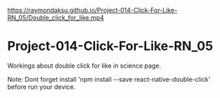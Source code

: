 https://raymondaksu.github.io/Project-014-Click-For-Like-RN_05/Double_click_for_like.mp4

# Project-014-Click-For-Like-RN_05
Workings about double click for like in science page.

Note: Dont forget install 'npm install --save react-native-double-click' before run your device. 
